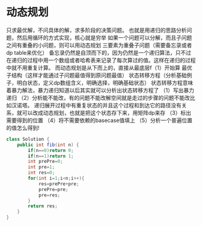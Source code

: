 # 动态规划
只求最优解，不问具体的解，求多阶段的决策问题。
也就是用递归的思路分析问题，然后用循环的方式实现，核心就是穷举
如果一个问题可以分解，而且子问题之间有重叠的小问题，则可以用动态规划
三要素为重叠子问题（需要备忘录或者dp table来优化）
备忘录仍然是自顶而下的，因为仍然是一个递归算法，只不过在递归的过程中用一个数组或者哈希表来记录了每次算过的值。这样在递归的过程中就不用重复计算。
而动态规划是从下而上的，直接从最底层f（1）开始算
最优子结构（这样才能通过子问题最值得到原问题最值）
状态转移方程（分析基础例子，明白状态，定义dp数组含义，明确选择，明确基础状态）
状态转移方程意味着暴力解法，暴力递归知道以后其实就可以分析出状态转移方程了
（1）写出暴力递归
（2）分析能不能改，有的问题不能改解空间就是走过的步骤的问题不能改比如汉诺塔。
递归展开过程中有重复状态的并且这个过程和到达它的路径没有关系，就可以改成动态规划，也就是把这个状态存下来，用矩阵dp来存
（3）标出需要得到的位置
（4）将不需要依赖的basecase值填上
（5）分析一个普遍位置的值怎么得到!
```JAVA
class Solution {
    public int fib(int n) {
        if(n==0)return 0;
        if(n==1)return 1;
        int prePre=0;
        int pre=1;
        int res=0;
        for(int i=1;i<n;i++){
            res=prePre+pre;
            prePre=pre;
            pre=res;
        }
        return res;
    }
}
```

